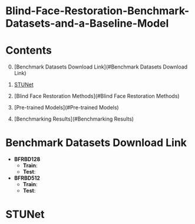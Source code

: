# Blind-Face-Restoration-Benchmark-Datasets-and-a-Baseline-Model
# **Contents**

0. [Benchmark Datasets Download Link](#Benchmark Datasets Download Link)

1. [STUNet](#STUNet)
2. [Blind Face Restoration Methods](#Blind Face Restoration Methods)
3. [Pre-trained Models](#Pre-trained Models)
4. [Benchmarking Results](#Benchmarking Results)

# **Benchmark Datasets Download Link**

- **BFRBD128**
  - **Train**:
  - **Test**:
- **BFRBD512**
  - **Train**:
  - **Test**:

# **STUNet**

